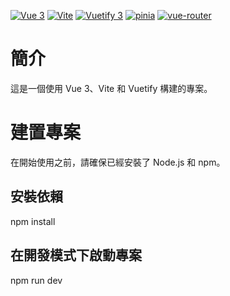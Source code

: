 [![Vue 3](https://img.shields.io/badge/Vue-3-green.svg)](https://vuejs.org/)
[![Vite](https://img.shields.io/badge/Vite-4.5.1-blue.svg)](https://vitejs.dev/)
[![Vuetify 3](https://img.shields.io/badge/Vuetify-3.4.3-purple.svg)](https://vuetifyjs.com/)
[![pinia](https://img.shields.io/badge/pinia-2.0.32-green.svg)](https://pinia.esm.dev/)
[![vue-router](https://img.shields.io/badge/vue--router-4.1.6-blue.svg)](https://router.vuejs.org/)

# 簡介

這是一個使用 Vue 3、Vite 和 Vuetify 構建的專案。

# 建置專案

在開始使用之前，請確保已經安裝了 Node.js 和 npm。

## 安裝依賴

npm install

## 在開發模式下啟動專案

npm run dev
